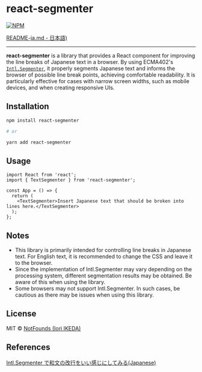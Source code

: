 # react-segmenter

[![NPM](https://img.shields.io/npm/v/react-segmenter.svg)](https://www.npmjs.com/package/react-segmenter)

[README-ja.md - 日本語)](/README-ja.md)

---

**react-segmenter** is a library that provides a React component for improving the line breaks of Japanese text in a browser. By using ECMA402's [`Intl.Segmenter`](https://github.com/tc39/proposal-intl-segmenter), it properly segments Japanese text and informs the browser of possible line break points, achieving comfortable readability. It is particularly effective for cases with narrow screen widths, such as mobile devices, and when creating responsive UIs.


## Installation

```bash
npm install react-segmenter

# or

yarn add react-segmenter
```


## Usage

```tsx
import React from 'react';
import { TextSegmenter } from 'react-segmenter';

const App = () => {
  return (
    <TextSegmenter>Insert Japanese text that should be broken into lines here.</TextSegmenter>
  );
};
```


## Notes

- This library is primarily intended for controlling line breaks in Japanese text. For English text, it is recommended to change the CSS and leave it to the browser.
- Since the implementation of Intl.Segmenter may vary depending on the processing system, different segmentation results may be obtained. Be aware of this when using the library.
- Some browsers may not support Intl.Segmenter. In such cases, be cautious as there may be issues when using this library.


## License

MIT © [NotFounds (Iori IKEDA)](https://github.com/NotFounds)


## References

[Intl.Segmenter で和文の改行をいい感じにしてみる(Japanese)](https://zenn.dev/notfounds/articles/58c465d4029dc1)
